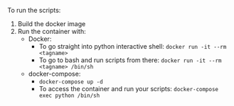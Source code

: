 To run the scripts:

1. Build the docker image
2. Run the container with:
   - Docker:
     - To go straight into python interactive shell: `docker run -it --rm <tagname>` 
     - To go to bash and run scripts from there: `docker run -it --rm <tagname> /bin/sh`
   - docker-compose:
     - `docker-compose up -d`
     - To access the container and run your scripts: `docker-compose exec python /bin/sh`